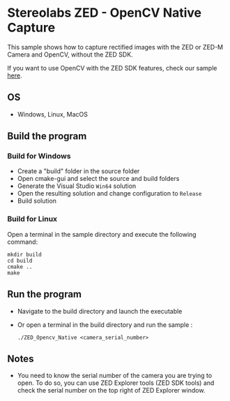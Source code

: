 # Stereolabs ZED -  OpenCV Native Capture

This sample shows how to capture rectified images with the ZED or ZED-M Camera and OpenCV, without the ZED SDK.

If you want to use OpenCV with the ZED SDK features, check our sample [here](https://github.com/stereolabs/zed-opencv).

## OS

- Windows, Linux, MacOS

## Build the program

### Build for Windows

- Create a "build" folder in the source folder
- Open cmake-gui and select the source and build folders
- Generate the Visual Studio `Win64` solution
- Open the resulting solution and change configuration to `Release`
- Build solution

### Build for Linux

Open a terminal in the sample directory and execute the following command:

    mkdir build
    cd build
    cmake ..
    make

## Run the program

- Navigate to the build directory and launch the executable
- Or open a terminal in the build directory and run the sample :

      ./ZED_Opencv_Native <camera_serial_number>

## Notes

- You need to know the serial number of the camera you are trying to open. To do so, you can use ZED Explorer tools (ZED SDK tools) and check the serial number on the top right of ZED Explorer window.
